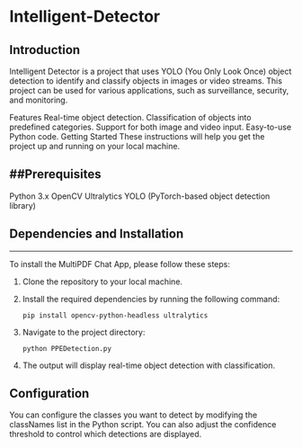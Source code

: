 # Intelligent-Detector
## Introduction
Intelligent Detector is a project that uses YOLO (You Only Look Once) object detection to identify and classify objects in images or video streams. This project can be used for various applications, such as surveillance, security, and monitoring.

Features
Real-time object detection.
Classification of objects into predefined categories.
Support for both image and video input.
Easy-to-use Python code.
Getting Started
These instructions will help you get the project up and running on your local machine.

##Prerequisites
----------------------------
Python 3.x
OpenCV
Ultralytics YOLO (PyTorch-based object detection library)

## Dependencies and Installation
----------------------------
To install the MultiPDF Chat App, please follow these steps:

1. Clone the repository to your local machine.

2. Install the required dependencies by running the following command:
   ```
   pip install opencv-python-headless ultralytics
   ```
3. Navigate to the project directory:
   ```
   python PPEDetection.py
   ```
4. The output will display real-time object detection with classification.

## Configuration
You can configure the classes you want to detect by modifying the classNames list in the Python script. You can also adjust the confidence threshold to control which detections are displayed.
   
